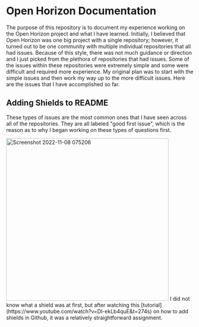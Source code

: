 # Open Horizon Documentation
The purpose of this repository is to document my experience working on the Open Horizon project and what I have learned. Initially, I believed that Open Horizon was one
big project with a single repository; however, it turned out to be one community with multiple individual repositories that all had issues. Because of this style, there
was not much guidance or direction and I just picked from the plethora of repositories that had issues. Some of the issues within these repositories were extremely simple
and some were difficult and required more experience. My original plan was to start with the simple issues and then work my way up to the more difficult issues. Here
are the issues that I have accomplished so far.

## Adding Shields to README
These types of issues are the most common ones that I have seen across all of the repositories. They are all labeled "good first issue", which is the reason as to why I began working on these types of questions first.

<img width="437" alt="Screenshot 2022-11-08 075206" src="https://user-images.githubusercontent.com/62410569/200573725-9c0cd043-8fbd-400b-aa56-5758b4d18b5d.png">
I did not know what a shield was at first, but after watching this [tutorial](https://www.youtube.com/watch?v=Dl-ekLb4quE&t=274s) on how to add shields in Github, it was a relatively straightforward assignment.
